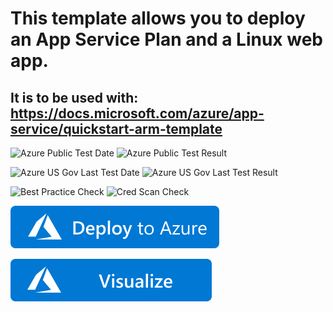 # This template allows you to deploy an App Service Plan and a Linux web app.
## It is to be used with: https://docs.microsoft.com/azure/app-service/quickstart-arm-template

![Azure Public Test Date](https://azurequickstartsservice.blob.core.windows.net/badges/101-webapp-basic-linux/PublicLastTestDate.svg)
![Azure Public Test Result](https://azurequickstartsservice.blob.core.windows.net/badges/101-webapp-basic-linux/PublicDeployment.svg)

![Azure US Gov Last Test Date](https://azurequickstartsservice.blob.core.windows.net/badges/101-webapp-basic-linux/FairfaxLastTestDate.svg)
![Azure US Gov Last Test Result](https://azurequickstartsservice.blob.core.windows.net/badges/101-webapp-basic-linux/FairfaxDeployment.svg)

![Best Practice Check](https://azurequickstartsservice.blob.core.windows.net/badges/101-webapp-basic-linux/BestPracticeResult.svg)
![Cred Scan Check](https://azurequickstartsservice.blob.core.windows.net/badges/101-webapp-basic-linux/CredScanResult.svg)

[![Deploy To Azure](https://raw.githubusercontent.com/Azure/azure-quickstart-templates/master/1-CONTRIBUTION-GUIDE/images/deploytoazure.svg?sanitize=true)](https://portal.azure.com/#create/Microsoft.Template/uri/https%3A%2F%2Fraw.githubusercontent.com%2FAzure%2Fazure-quickstart-templates%2Fmaster%2F101-webapp-basic-linux%2Fazuredeploy.json)

[![Visualize](https://raw.githubusercontent.com/Azure/azure-quickstart-templates/master/1-CONTRIBUTION-GUIDE/images/visualizebutton.svg?sanitize=true)](http://armviz.io/#/?load=https%3A%2F%2Fraw.githubusercontent.com%2FAzure%2Fazure-quickstart-templates%2Fmaster%2F101-webapp-basic-linux%2Fazuredeploy.json)    
